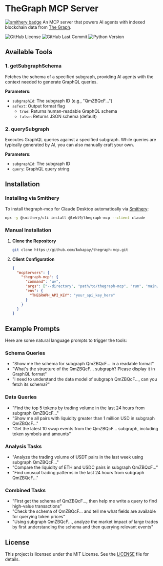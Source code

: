 # TheGraph MCP Server

[![smithery badge](https://smithery.ai/badge/@lekt9/thegraph-mcp)](https://smithery.ai/server/@lekt9/thegraph-mcp)
An MCP server that powers AI agents with indexed blockchain data from [The Graph](https://thegraph.com/).

![GitHub License](https://img.shields.io/github/license/kukapay/thegraph-mcp) 
![GitHub Last Commit](https://img.shields.io/github/last-commit/kukapay/thegraph-mcp) 
![Python Version](https://img.shields.io/badge/python-3.10%2B-blue)

## Available Tools

### 1. getSubgraphSchema
Fetches the schema of a specified subgraph, providing AI agents with the context needed to generate GraphQL queries. 

**Parameters:**
- `subgraphId`: The subgraph ID (e.g., "QmZBQcF...")
- `asText`: Output format flag
  - `true`: Returns human-readable GraphQL schema
  - `false`: Returns JSON schema (default)

### 2. querySubgraph
Executes GraphQL queries against a specified subgraph. While queries are typically generated by AI, you can also manually craft your own.

**Parameters:**
- `subgraphId`: The subgraph ID
- `query`: GraphQL query string


## Installation

### Installing via Smithery

To install thegraph-mcp for Claude Desktop automatically via [Smithery](https://smithery.ai/server/@lekt9/thegraph-mcp):

```bash
npx -y @smithery/cli install @lekt9/thegraph-mcp --client claude
```

### Manual Installation
1. **Clone the Repository**
    ```bash
    git clone https://github.com/kukapay/thegraph-mcp.git
    ```
2. **Client Configuration**
    ```json
    {
      "mcpServers": {
        "thegraph-mcp": {
          "command": "uv",
          "args": ["--directory", "path/to/thegraph-mcp", "run", "main.py"],
          "env": {
            "THEGRAPH_API_KEY": "your_api_key_here"
          }
        }
      }
    }
    ```

## Example Prompts

Here are some natural language prompts to trigger the tools:

### Schema Queries
- "Show me the schema for subgraph QmZBQcF... in a readable format"
- "What's the structure of the QmZBQcF... subgraph? Please display it in GraphQL format"
- "I need to understand the data model of subgraph QmZBQcF..., can you fetch its schema?"

### Data Queries
- "Find the top 5 tokens by trading volume in the last 24 hours from subgraph QmZBQcF..."
- "Show me all pairs with liquidity greater than 1 million USD in subgraph QmZBQcF..."
- "Get the latest 10 swap events from the QmZBQcF... subgraph, including token symbols and amounts"

### Analysis Tasks
- "Analyze the trading volume of USDT pairs in the last week using subgraph QmZBQcF..."
- "Compare the liquidity of ETH and USDC pairs in subgraph QmZBQcF..."
- "Find unusual trading patterns in the last 24 hours from subgraph QmZBQcF..."

### Combined Tasks
- "First get the schema of QmZBQcF..., then help me write a query to find high-value transactions"
- "Check the schema of QmZBQcF... and tell me what fields are available for querying token prices"
- "Using subgraph QmZBQcF..., analyze the market impact of large trades by first understanding the schema and then querying relevant events"

## License
This project is licensed under the MIT License. See the [LICENSE](LICENSE) file for details.
